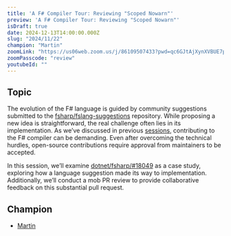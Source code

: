```yaml
---
title: 'A F# Compiler Tour: Reviewing "Scoped Nowarn"'
preview: 'A F# Compiler Tour: Reviewing "Scoped Nowarn"'
isDraft: true
date: 2024-12-13T14:00:00.000Z
slug: "2024/11/22"
champion: "Martin"
zoomLink: "https://us06web.zoom.us/j/86109507433?pwd=qc6GJtAjXynXVBUE7puI4RwcbOQBI4.1"
zoomPasscode: "review"
youtubeId: ""
---
```


## Topic

The evolution of the F# language is guided by community suggestions submitted to the [fsharp/fslang-suggestions](https://github.com/fsharp/fslang-suggestions) repository. While proposing a new idea is straightforward, the real challenge often lies in its implementation. As we’ve discussed in previous [sessions](../../), contributing to the F# compiler can be demanding. Even after overcoming the technical hurdles, open-source contributions require approval from maintainers to be accepted.

In this session, we’ll examine [dotnet/fsharp/#18049](https://github.com/dotnet/fsharp/pull/18049) as a case study, exploring how a language suggestion made its way to implementation. Additionally, we’ll conduct a mob PR review to provide collaborative feedback on this substantial pull request.

## Champion

- [Martin](https://github.com/Martin521)
